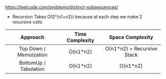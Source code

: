 https://leetcode.com/problems/distinct-subsequences/

- Recursion Takes O(2^(n1+n2)) because at each step we make 2 recursive calls.

|        Approach        | Time Complexity |      Space Complexity       |
| :--------------------: | :-------------: | :-------------------------: |
| Top Down / Memoization |    O(n1\*n2)    | O(n1\*n2) + Recursive Stack |
| BottomUp / Tabulation  |    O(n1\*n2)    |          O(n1\*n2)          |